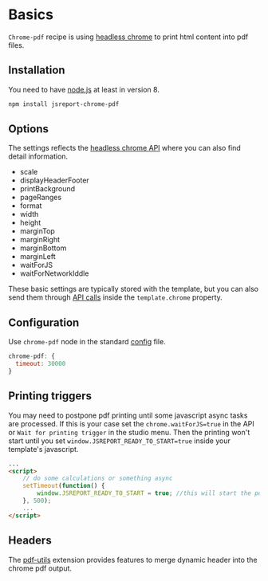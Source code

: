 ﻿
# Basics
`Chrome-pdf` recipe is using [headless chrome](https://developers.google.com/web/updates/2017/04/headless-chrome) to print html content into pdf files. 

## Installation

You need to have [node.js](https://nodejs.org/en/) at least in version 8.
```bash
npm install jsreport-chrome-pdf
```

## Options

The settings reflects the [headless chrome API](https://github.com/GoogleChrome/puppeteer/blob/master/docs/api.md#pagepdfoptions) where you can also find detail information.

- scale
- displayHeaderFooter
- printBackground
- pageRanges
- format
- width
- height
- marginTop
- marginRight
- marginBottom
- marginLeft
- waitForJS
- waitForNetworkIddle


These basic settings are typically stored with the template, but you can also send them through [API calls](/learn/api)  inside the `template.chrome` property.


## Configuration

Use `chrome-pdf` node in the standard [config](/learn/configuration) file.
```js
chrome-pdf: {  
  timeout: 30000
}
```

## Printing triggers
You may need to postpone pdf printing until some javascript async tasks are processed. If this is your case set the `chrome.waitForJS=true` in the API or `Wait for printing trigger` in the studio menu. Then the printing won't start until you set `window.JSREPORT_READY_TO_START=true` inside your template's javascript.
```html
...
<script>
    // do some calculations or something async
    setTimeout(function() {
        window.JSREPORT_READY_TO_START = true; //this will start the pdf printing
    }, 500);
    ...
</script>
```
## Headers
The [pdf-utils](/learn/pdf-utils) extension provides features to merge dynamic header into the chrome pdf output.
